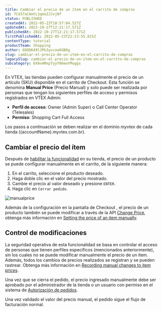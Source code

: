 ```yaml
---
title: Cambiar el precio de un ítem en el carrito de compras
id: 7Cd37aCAmtL1qmoZJJvjNf
status: PUBLISHED
createdAt: 2022-05-23T18:57:04.527Z
updatedAt: 2022-10-27T12:21:17.571Z
publishedAt: 2022-10-27T12:21:17.571Z
firstPublishedAt: 2022-05-23T22:23:55.815Z
contentType: tutorial
productTeam: Shopping
author: 6DODK49lJPk3yvcoe6GB6g
slug: cambiar-el-precio-de-un-item-en-el-carrito-de-compras
legacySlug: cambiar-el-precio-de-un-item-en-el-carrito-de-compras
subcategory: 6XAvmMxp7yyY06ewYMuggs
---
```


En VTEX, las tiendas pueden configurar manualmente el precio de un artículo (SKU) disponible en el carrito de Checkout. Esta función se denomina **Manual Price** (Precio Manual) y solo puede ser realizada por personas que tengan los siguientes perfiles de acceso y permisos registrados en VTEX Admin:

- **Perfil de acceso**: Owner (Admin Super) o Call Center Operator (Telesales) 
- **Permiso**: Shopping Cart Full Access

<div class="alert alert-warning">
  Los pasos a continuación se deben realizar en el dominio <i>myvtex</i> de cada tienda ({accountName}.myvtex.com.br).
</div>

## Cambiar el precio del ítem

Después de [habilitar la funcionalidad](https://developers.vtex.com/vtex-rest-api/docs/enable-the-manual-price) en su tienda, el precio de un producto se puede configurar manualmente en el carrito, de la siguiente manera:

1. En el carrito, seleccione el producto deseado.
2. Haga doble clic en el valor del precio mostrado.
3. Cambie el precio al valor deseado y presione `ENTER`.
4. Haga clic en `Cerrar pedido`.

![manualprice](//images.ctfassets.net/alneenqid6w5/6lKNt1yT41wOQCRv5Yv6ge/a2c63f9fd22cbc180cb95ca790ab7b61/manualprice.gif)

Además de la configuración en la pantalla de Checkout , el precio de un producto también se puede modificar a través de la API [Change Price](https://developers.vtex.com/vtex-rest-api/reference/pricechange), obtenga más información en [Setting the price of an item manually](https://developers.vtex.com/vtex-rest-api/docs/enable-the-manual-price#setting-the-price-of-an-item-manually).

## Control de modificaciones

La seguridad operativa de esta funcionalidad se basa en controlar el acceso de personas que tienen perfiles específicos (mencionados anteriormente), sin los cuales no se puede modificar manualmente el precio de un ítem. Además, todos los cambios de precios realizados se registran y se pueden rastrear. Obtenga más información en [Recording manual changes to item prices](https://developers.vtex.com/vtex-rest-api/docs/enable-the-manual-price#recording-manual-changes-to-item-prices).

Una vez que se cierra el pedido, el precio ingresado manualmente debe ser aprobado por el administrador de la tienda o un usuario con permiso en el sistema de [Autorización de pedidos](https://help.vtex.com/es/tutorial/how-order-authorization-works--3MBK6CmKHAuUjMBieDU0pn).

<div class = "alert alert-info">
Una vez validado el valor del precio manual, el pedido sigue el flujo de facturación normal.
</div>

